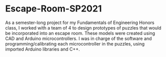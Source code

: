 # Escape-Room-SP2021
As a semester-long project for my Fundamentals of Engineering Honors class, I worked with a team of 4 to design prototypes of puzzles that would be incorporated into an escape 
room. These models were created using CAD and Arduino microcontrollers. I was in charge of the software and programming/calibrating each microcontroller in the puzzles, using
imported Arduino libraries and C++.
